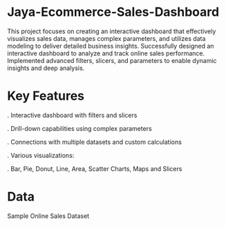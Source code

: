 # Jaya-Ecommerce-Sales-Dashboard
This project focuses on creating an interactive dashboard that effectively visualizes sales data, manages complex parameters, and utilizes data modeling to deliver detailed business insights. Successfully designed an interactive dashboard to analyze and track online sales performance. Implemented advanced filters, slicers, and parameters to enable dynamic insights and deep analysis.

# Key Features
. Interactive dashboard with filters and slicers

. Drill-down capabilities using complex parameters

. Connections with multiple datasets and custom calculations

. Various visualizations:

. Bar, Pie, Donut, Line, Area, Scatter Charts, Maps and Slicers

# Data
  Sample Online Sales Dataset
